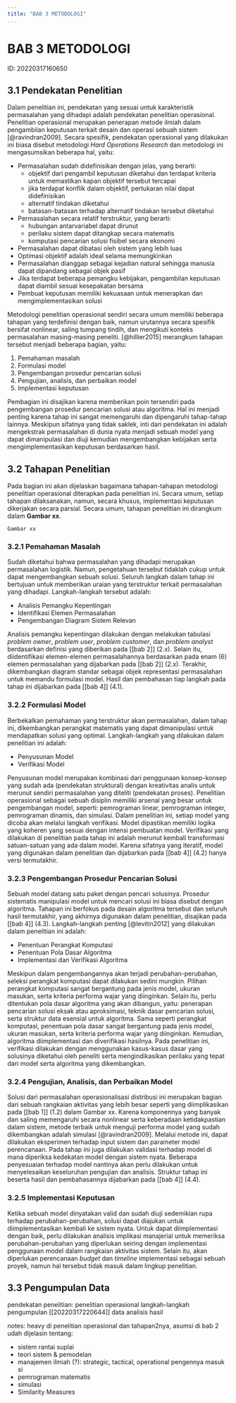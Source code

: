 ```yaml
---
title: "BAB 3 METODOLOGI"
...
```


# BAB 3 METODOLOGI
ID: 20220317160650

## 3.1 Pendekatan Penelitian
Dalam penelitian ini, pendekatan yang sesuai untuk karakteristik permasalahan yang dihadapi adalah pendekatan penelitian operasional. Penelitian operasional merupakan penerapan metode ilmiah dalam pengambilan keputusan terkait desain dan operasi sebuah sistem [@ravindran2009]. Secara spesifik, pendekatan operasional yang dilakukan ini biasa disebut metodologi *Hard Operations Research* dan metodologi ini mengasumsikan beberapa hal, yaitu:
- Permasalahan sudah didefinisikan dengan jelas, yang berarti:
  - objektif dari pengambil keputusan diketahui dan terdapat kriteria untuk memastikan kapan objektif tersebut tercapai
  - jika terdapat konflik dalam objektif, pertukaran nilai dapat didefinisikan
  - alternatif tindakan diketahui
  - batasan-batasan terhadap alternatif tindakan tersebut diketahui
- Permasalahan secara relatif terstruktur, yang berarti:
  - hubungan antarvariabel dapat dirunut
  - perilaku sistem dapat ditangkap secara matematis
  - komputasi pencarian solusi fisibel secara ekonomi
- Permasalahan dapat dibatasi oleh sistem yang lebih luas
- Optimasi objektif adalah ideal selama memungkinkan
- Permasalahan dianggap sebagai kejadian natural sehingga manusia dapat dipandang sebagai objek pasif
- Jika terdapat beberapa pemangku kebijakan, pengambilan keputusan dapat diambil sesuai kesepakatan bersama
- Pembuat keputusan memiliki kekuasaan untuk menerapkan dan mengimplementasikan solusi

Metodologi penelitian operasional sendiri secara umum memiliki beberapa tahapan yang terdefinisi dengan baik, namun urutannya secara spesifik bersifat nonlinear, saling tumpang tindih, dan mengikuti konteks permasalahan masing-masing peneliti. [@hillier2015] merangkum tahapan tersebut menjadi beberapa bagian, yaitu:

1. Pemahaman masalah
2. Formulasi model
3. Pengembangan prosedur pencarian solusi
4. Pengujian, analisis, dan perbaikan model
5. Implementasi keputusan

Pembagian ini disajikan karena memberikan poin tersendiri pada pengembangan prosedur pencarian solusi atau algoritma. Hal ini menjadi penting karena tahap ini sangat memengaruhi dan dipengaruhi tahap-tahap lainnya. Meskipun sifatnya yang tidak saklek, inti dari pendekatan ini adalah mengekstrak permasalahan di dunia nyata menjadi sebuah model yang dapat dimanipulasi dan diuji kemudian mengembangkan kebijakan serta mengimplementasikan keputusan berdasarkan hasil.

## 3.2 Tahapan Penelitian
Pada bagian ini akan dijelaskan bagaimana tahapan-tahapan metodologi penelitian operasional diterapkan pada penelitian ini. Secara umum, setiap tahapan dilaksanakan, namun, secara khusus, implementasi keputusan dikerjakan secara parsial. Secara umum, tahapan penelitian ini dirangkum dalam **Gambar xx**.

`Gambar xx`

### 3.2.1 Pemahaman Masalah
Sudah diketahui bahwa permasalahan yang dihadapi merupakan permasalahan logistik. Namun, pengetahuan tersebut tidaklah cukup untuk dapat mengembangkan sebuah solusi. Seluruh langkah dalam tahap ini bertujuan untuk memberikan uraian yang terstruktur terkait permasalahan yang dihadapi. Langkah-langkah tersebut adalah:
- Analisis Pemangku Kepentingan
- Identifikasi Elemen Permasalahan
- Pengembangan Diagram Sistem Relevan

Analisis pemangku kepentingan dilakukan dengan melakukan tabulasi *problem owner*, *problem user*, *problem customer*, dan *problem analyst* berdasarkan definisi yang diberikan pada [[bab 2]] (2.x). Selain itu, diidentifikasi elemen-elemen permasalahannya berdasarkan pada enam (6) elemen permasalahan yang dijabarkan pada [[bab 2]] (2.x). Terakhir, dikembangkan diagram standar sebagai objek representasi permasalahan untuk memandu formulasi model. Hasil dan pembahasan tiap langkah pada tahap ini dijabarkan pada [[bab 4]] (4.1).

### 3.2.2 Formulasi Model
Berbekalkan pemahaman yang terstruktur akan permasalahan, dalam tahap ini, dikembangkan perangkat matematis yang dapat dimanipulasi untuk mendapatkan solusi yang optimal. Langkah-langkah yang dilakukan dalam penelitian ini adalah:
- Penyusunan Model
- Verifikasi Model

Penyusunan model merupakan kombinasi dari penggunaan konsep-konsep yang sudah ada (pendekatan struktural) dengan kreativitas analis untuk merunut sendiri permasalahan yang diteliti (pendekatan proses). Penelitian operasional sebagai sebuah disiplin memiliki arsenal yang besar untuk pengembangan model, seperti: pemrograman linear, pemrograman integer, pemrograman dinamis, dan simulasi. Dalam penelitian ini, setiap model yang dicoba akan melalui langkah verifikasi. Model dipastikan memiliki logika yang koheren yang sesuai dengan intensi pembuatan model. Verifikasi yang dilakukan di penelitian pada tahap ini adalah merunut kembali transformasi satuan-satuan yang ada dalam model. Karena sifatnya yang iteratif, model yang digunakan dalam penelitian dan dijabarkan pada [[bab 4]] (4.2) hanya versi termutakhir.

### 3.2.3 Pengembangan Prosedur Pencarian Solusi
Sebuah model datang satu paket dengan pencari solusinya. Prosedur sistematis manipulasi model untuk mencari solusi ini biasa disebut dengan algoritma. Tahapan ini berfokus pada desain algoritma tersebut dan seluruh hasil termutakhir, yang akhirnya digunakan dalam penelitian, disajikan pada [[bab 4]] (4.3). Langkah-langkah penting [@levitin2012] yang dilakukan dalam penelitian ini adalah:
- Penentuan Perangkat Komputasi
- Penentuan Pola Dasar Algoritma
- Implementasi dan Verifikasi Algoritma

Meskipun dalam pengembangannya akan terjadi perubahan-perubahan, seleksi perangkat komputasi dapat dilakukan sedini mungkin. Pilihan perangkat komputasi sangat bergantung pada jenis model, ukuran masukan, serta kriteria performa wajar yang diinginkan. Selain itu, perlu ditentukan pola dasar algoritma yang akan dibangun, yaitu: penerapan pencarian solusi eksak atau aproksimasi, teknik dasar pencarian solusi, serta struktur data esensial untuk algoritma. Sama seperti perangkat komputasi, penentuan pola dasar sangat bergantung pada jenis model, ukuran masukan, serta kriteria performa wajar yang diinginkan. Kemudian, algoritma diimplementasi dan diverifikasi hasilnya. Pada penelitian ini, verifikasi dilakukan dengan menggunakan kasus-kasus dasar yang solusinya diketahui oleh peneliti serta mengindikasikan perilaku yang tepat dari model serta algoritma yang dikembangkan.

### 3.2.4 Pengujian, Analisis, dan Perbaikan Model
Solusi dari permasalahan operasionalisasi distribusi ini merupakan bagian dari sebuah rangkaian aktivitas yang lebih besar seperti yang diimplikasikan pada [[bab 1]] (1.2) dalam Gambar xx. Karena komponennya yang banyak dan saling memengaruhi secara nonlinear serta keberadaan ketidakpastian dalam sistem, metode terbaik untuk menguji performa model yang sudah dikembangkan adalah simulasi [@ravindran2009]. Melalui metode ini, dapat dilakukan eksperimen terhadap input sistem dan parameter model perencanaan. Pada tahap ini juga dilakukan validasi terhadap model di mana diperiksa kedekatan model dengan sistem nyata. Beberapa penyesuaian terhadap model nantinya akan perlu dilakukan untuk menyelesaikan keseluruhan pengujian dan analisis. Struktur tahap ini beserta hasil dan pembahasannya dijabarkan pada [[bab 4]] (4.4).

### 3.2.5 Implementasi Keputusan
Ketika sebuah model dinyatakan valid dan sudah diuji sedemikian rupa terhadap perubahan-perubahan, solusi dapat diajukan untuk diimplementasikan kembali ke sistem nyata. Untuk dapat diimplementasi dengan baik, perlu dilakukan analisis implikasi manajerial untuk memeriksa perubahan-perubahan yang diperlukan seiring dengan implementasi penggunaan model dalam rangkaian aktivitas sistem. Selain itu, akan diperlukan perencanaan *budget* dan *timeline* implementasi sebagai sebuah proyek, namun hal tersebut tidak masuk dalam lingkup penelitian.

## 3.3 Pengumpulan Data

pendekatan penelitian: penelitian operasional
langkah-langkah
pengumpulan [[20220317220644]] data
analisis hasil

notes: heavy di penelitian operasional dan tahapan2nya, asumsi di bab 2 udah dijelasin tentang: 
- sistem rantai suplai
- teori sistem & pemodelan
- manajemen ilmiah (?): strategic, tactical, operational pengennya masuk si
- pemrograman matematis
- simulasi
- Similarity Measures